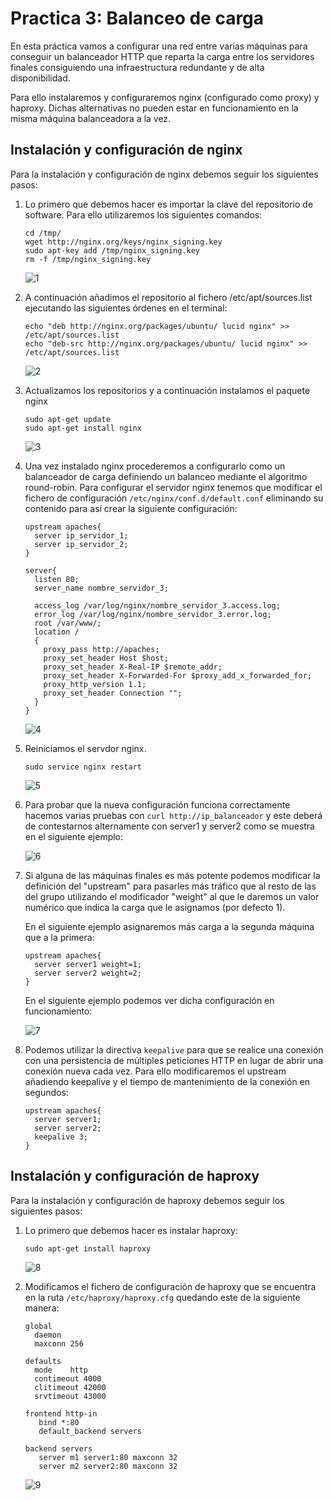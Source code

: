
# Practica 3: Balanceo de carga

En esta práctica vamos a configurar una red entre varias máquinas para conseguir un balanceador HTTP que reparta la carga entre los servidores finales consiguiendo una infraestructura redundante y de alta disponibilidad.

Para ello instalaremos y configuraremos nginx (configurado como proxy) y haproxy. Dichas alternativas no pueden estar en funcionamiento en la misma máquina balanceadora a la vez.

## Instalación y configuración de nginx

Para la instalación y configuración de nginx debemos seguir los siguientes pasos:

1. Lo primero que debemos hacer es importar la clave del repositorio de software. Para ello utilizaremos los siguientes comandos:

   ```
   cd /tmp/
   wget http://nginx.org/keys/nginx_signing.key
   sudo apt-key add /tmp/nginx_signing.key
   rm -f /tmp/nginx_signing.key
   ```

   ![1](Imagenes/1.png)

2. A continuación añadimos el repositorio al fichero /etc/apt/sources.list ejecutando las siguientes órdenes en el terminal:

   ```
   echo "deb http://nginx.org/packages/ubuntu/ lucid nginx" >> /etc/apt/sources.list
   echo "deb-src http://nginx.org/packages/ubuntu/ lucid nginx" >> /etc/apt/sources.list
   ```

   ![2](Imagenes/2.png)

3. Actualizamos los repositorios y a continuación instalamos el paquete nginx

   ```
   sudo apt-get update
   sudo apt-get install nginx
   ```

   ![3](Imagenes/3.png)

4. Una vez instalado nginx procederemos a configurarlo como un balanceador de carga definiendo un balanceo mediante el algoritmo round-robin.
Para configurar el servidor nginx tenemos que modificar el fichero de configuración `/etc/nginx/conf.d/default.conf` eliminando su contenido para así crear la siguiente configuración:

   ```
   upstream apaches{
     server ip_servidor_1;
     server ip_servidor_2;
   }

   server{
     listen 80;
     server_name nombre_servidor_3;

     access_log /var/log/nginx/nombre_servidor_3.access.log;
     error_log /var/log/nginx/nombre_servidor_3.error.log;
     root /var/www/;
     location /
     {
       proxy_pass http://apaches;
       proxy_set_header Host $host;
       proxy_set_header X-Real-IP $remote_addr;
       proxy_set_header X-Forwarded-For $proxy_add_x_forwarded_for;
       proxy_http_version 1.1;
       proxy_set_header Connection "";
     }
   }
   ```

   ![4](Imagenes/4.png)

5. Reiniciamos el servdor nginx.

   ```
   sudo service nginx restart
   ```

   ![5](Imagenes/5.png)

6. Para probar que la nueva configuración funciona correctamente hacemos varias pruebas con `curl http://ip_balanceador` y este deberá de contestarnos alternamente con server1 y server2 como se muestra en el siguiente ejemplo:

   ![6](Imagenes/6.png)

7. Si alguna de las máquinas finales es más potente podemos modificar la definición del "upstream" para pasarles más tráfico que al resto de las del grupo utilizando el modificador "weight" al que le daremos un valor numérico que indica la carga que le asignamos (por defecto 1).

   En el siguiente ejemplo asignaremos más carga a la segunda máquina que a la primera:

   ```
   upstream apaches{
     server server1 weight=1;
     server server2 weight=2;
   }
   ```

   En el siguiente ejemplo podemos ver dicha configuración en funcionamiento:

   ![7](Imagenes/7.png)

8. Podemos utilizar la directiva `keepalive` para que se realice una conexión con una persistencia de múltiples peticiones HTTP en lugar de abrir una conexión nueva cada vez. Para ello modificaremos el upstream añadiendo keepalive y el tiempo de mantenimiento de la conexión en segundos:

   ```
   upstream apaches{
     server server1;
     server server2;
     keepalive 3;
   }
   ```

## Instalación y configuración de haproxy

Para la instalación y configuración de haproxy debemos seguir los siguientes pasos:

1. Lo primero que debemos hacer es instalar haproxy:

   ```
   sudo apt-get install haproxy
   ```

   ![8](Imagenes/8.png)

2. Modificamos el fichero de configuración de haproxy que se encuentra en la ruta `/etc/haproxy/haproxy.cfg` quedando este de la siguiente manera:

   ```
   global
     daemon
     maxconn 256

   defaults
     mode    http
     contimeout 4000
     clitimeout 42000
     srvtimeout 43000

   frontend http-in
      bind *:80
      default_backend servers

   backend servers
      server m1 server1:80 maxconn 32
      server m2 server2:80 maxconn 32
   ```

   ![9](Imagenes/9.png)
